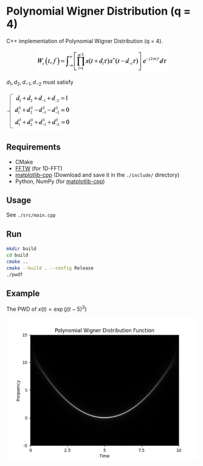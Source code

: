 # Polynomial Wigner Distribution (q = 4)

C++ implementation of Polynomial Wigner Distribution (q = 4).

<p align="center"><img src="./figures/equation1.png" height="60px" /></p>

$d_1, d_2, d_{-1}, d_{-2}$ must satisfy

<img src="./figures/equation2.png" height="100px" />

## Requirements

- CMake
- [FFTW](https://fftw.org/) (for 1D-FFT)
- [matplotlib-cpp](https://github.com/lava/matplotlib-cpp) (Download and save it in the `./include/` directory)
- Python, NumPy (for [matplotlib-cpp](https://github.com/lava/matplotlib-cpp))

## Usage

See `./src/main.cpp`

## Run

```bash
mkdir build
cd build
cmake ..
cmake --build . --config Release
./pwdf
```

## Example

The PWD of $x(t) = \exp(j(t-5)^3)$

![](./figures/example.png)
